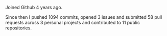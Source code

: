 Joined Github 4 years ago.

Since then I pushed 1094 commits, opened 3 issues and submitted 58 pull requests across 3 personal projects and contributed to 11 public repositories.
